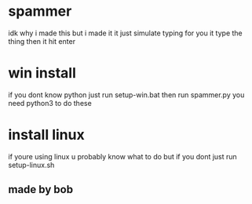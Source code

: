 # spammer
idk why i made this but i made it
it just simulate typing for you
it type the thing then it hit enter
# win install
if you dont know python just run setup-win.bat
then run spammer.py
you need python3 to do these
# install linux
if youre using linux u probably know what to do 
but if you dont just run setup-linux.sh

made by bob
---
